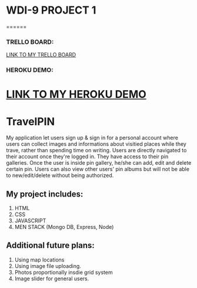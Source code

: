 # WDI-9 PROJECT 1
======
### TRELLO BOARD:
[LINK TO MY TRELLO BOARD](https://trello.com/b/sZKDbp3K/wdi-project-2)

### HEROKU DEMO:
[LINK TO MY HEROKU DEMO](https://aqueous-wave-49376.herokuapp.com/)
======

# TravelPIN 

My application let users sign up & sign in for a personal account where users can collect images and informations about visitied places while they trave, rather than spending time on writing. Users are directly navigated to their account once they're logged in. They have access to their pin galleries. Once the user is inside pin gallery, he/she can add, edit and delete certain pin. Users can also view other users' pin albums but will not be able to new/edit/delete without being authorized.

## My project includes:
1. HTML
2. CSS
3. JAVASCRIPT
4. MEN STACK (Mongo DB, Express, Node)

## Additional future plans:
1. Using map locations
2. Using image file uploading.
3. Photos proportionally insdie grid system
4. Image slider for general users.


